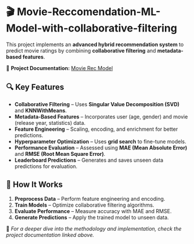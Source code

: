 # 🎬 Movie-Reccomendation-ML-Model-with-collaborative-filtering

This project implements an **advanced hybrid recommendation system** to predict movie ratings by combining **collaborative filtering** and **metadata-based features**.  

🔗 **Project Documentation:** [Movie Rec Model](https://narrow-theory-18d.notion.site/Movie-Rec-Model-1b9436c3d41a81fdb70fe6ff1606080f?pvs=74)  

## 🔍 Key Features  
- **Collaborative Filtering** – Uses **Singular Value Decomposition (SVD)** and **KNNWithMeans**.  
- **Metadata-Based Features** – Incorporates user (age, gender) and movie (release year, statistics) data.  
- **Feature Engineering** – Scaling, encoding, and enrichment for better predictions.  
- **Hyperparameter Optimization** – Uses **grid search** to fine-tune models.  
- **Performance Evaluation** – Assessed using **MAE (Mean Absolute Error)** and **RMSE (Root Mean Square Error)**.  
- **Leaderboard Predictions** – Generates and saves unseen data predictions for evaluation.  

## 🚀 How It Works  
1. **Preprocess Data** – Perform feature engineering and encoding.  
2. **Train Models** – Optimize collaborative filtering algorithms.  
3. **Evaluate Performance** – Measure accuracy with MAE and RMSE.  
4. **Generate Predictions** – Apply the trained model to unseen data.  

📌 *For a deeper dive into the methodology and implementation, check the project documentation linked above.*  
